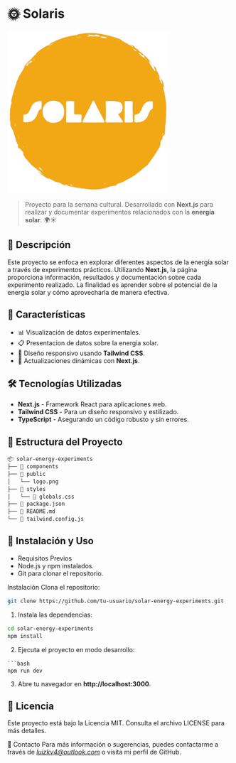 # 🌞 Solaris

![Logo](./public/logo.png)

> Proyecto para la semana cultural. Desarrollado con **Next.js** para realizar y documentar experimentos relacionados con la **energía solar**. 🌍☀️

## 🚀 Descripción

Este proyecto se enfoca en explorar diferentes aspectos de la energía solar a través de experimentos prácticos. Utilizando **Next.js**, la página proporciona información, resultados y documentación sobre cada experimento realizado. La finalidad es aprender sobre el potencial de la energía solar y cómo aprovecharla de manera efectiva.

## 🧩 Características

- 📊 Visualización de datos experimentales.
- 📋 Presentacion de datos sobre la energia solar.
- 📱 Diseño responsivo usando **Tailwind CSS**.
- 🔄 Actualizaciones dinámicas con **Next.js**.

## 🛠️ Tecnologías Utilizadas

- **Next.js** - Framework React para aplicaciones web.
- **Tailwind CSS** - Para un diseño responsivo y estilizado.
- **TypeScript** - Asegurando un código robusto y sin errores.

## 📂 Estructura del Proyecto

```bash
📦 solar-energy-experiments
├── 📁 components
├── 📁 public
│   └── logo.png
├── 📁 styles
│   └── 📄 globals.css
├── 📄 package.json
├── 📄 README.md
└── 📄 tailwind.config.js
```

## 🚧 Instalación y Uso
- Requisitos Previos
- Node.js y npm instalados.
- Git para clonar el repositorio.

Instalación
Clona el repositorio:
```bash
git clone https://github.com/tu-usuario/solar-energy-experiments.git
```

1. Instala las dependencias:
```bash
cd solar-energy-experiments
npm install
```

2. Ejecuta el proyecto en modo desarrollo:
```
```bash
npm run dev
```

3. Abre tu navegador en **http://localhost:3000**.

## 📜 Licencia
Este proyecto está bajo la Licencia MIT. Consulta el archivo LICENSE para más detalles.

💬 Contacto
Para más información o sugerencias, puedes contactarme a través de *luizkv4@outlook.com* o visita mi perfil de GitHub.

